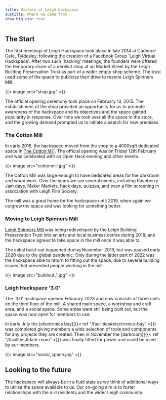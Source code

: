 ```yaml
---
title: History of Leigh Hackspace
subtitle: Where we came from
show_big_cta: true
---
```


## The Start

The first meetings of Leigh Hackspace took place in late 2014 at Cadence Cafe, Tyldesley, following the creation of a Facebook Group 'Leigh Virtual Hackspace'. After two such 'hacking' meetings, the founders were offered the temporary share of a derelict shop at on Market Street by the Leigh Building Preservation Trust as part of a wider empty shop scheme. The trust used some of the space to publicise their drive to restore Leigh Spinners Mill.

{{< image src="shop.jpg" >}}

The official opening ceremony took place on February 13, 2015. The establishment of the shop provided an opportunity for us to promote awareness of the hackspace and its objectives and the space gained popularity in response. Over time we took over all the space in the store, and the growing demand prompted us to initiate a search for new premises.

### The Cotton Mill

In early 2016, the hackspace moved from the shop to a 4000sqft dedicated space in [The Cotton Mill](https://en.wikipedia.org/wiki/Mather_Lane_Mill). The official opening was on Friday 12th February and was celebrated with an Open Hack evening and other events.

{{< image src="cottonmill.jpg" >}}

The Cotton Mill was large enough to have dedicated areas for the darkroom and wood work. Over the years we ran several events, including Raspberry Jam days, Maker Markets, hack days, quizzes, and even a film screening in association with Leigh Film Society.

The mill was a great home for the hackspace until 2019, when again we outgrew the space and was looking for something better.

### Moving to Leigh Spinners Mill

[Leigh Spinners Mill](https://en.wikipedia.org/wiki/Leigh_Spinners) was being redeveloped by the Leigh Building Preservation Trust into an arts and local business centre during 2018, and the hackspace agreed to take space in the mill once it was able to. 

The initial build-out happened during November 2019, but was paused early 2020 due to the global pandemic. Only during the latter part of 2022 was the hackspace able to return to fitting out the space, due to several building issues that prevented people working in the mill. 

{{< image src="buildout_1.jpg" >}}

### Leigh Hackspace '3.0'

The '3.0' hackspace opened Feburary 2023 and now consists of three units on the third floor of the mill. A shared main space, a workshop and craft area, and a social space. Some areas were still being built out, but the space was now open for members to use.

In early July the [electronics bay]({{< ref "/facilities#electronics-bay" >}}) was completed giving members a wide selection of tools and components for any projects they are created. Then in November the [darkroom]({{< ref "/facilities#dark-room" >}}) was finally fitted for power and could be used by our members.

{{< image src="social_space.jpg" >}}

## Looking to the future

The hackspace will always be in a fluid state as we think of additional ways to utilize the space available to us. Our on-going aim is to foster relationships with the mill residents and the wider Leigh community. 